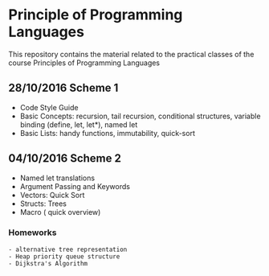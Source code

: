 # Principle of Programming Languages

This repository contains the material related to the practical classes of the course Principles of Programming Languages 

## 28/10/2016 Scheme 1
- Code Style Guide
- Basic Concepts: recursion, tail recursion, conditional structures, variable binding (define, let, let*), named let
- Basic Lists: handy functions, immutability, quick-sort

## 04/10/2016 Scheme 2
- Named let translations
- Argument Passing and Keywords
- Vectors: Quick Sort
- Structs: Trees
- Macro ( quick overview)

### Homeworks
	- alternative tree representation
	- Heap priority queue structure
	- Dijkstra's Algorithm
